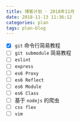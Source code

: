 ```yaml
---
title: 博客计划 · 2018年11月
date: 2018-11-13 11:36:12
categories: plan
tags: plan-blog
---
```


- [x] `git` 命令行简易教程
- [ ] `git submodule` 简易教程
- [ ] `eslint`
- [ ] `express`
- [ ] `es6 Proxy`
- [ ] `es6 Reflect`
- [ ] `es6 Module`
- [ ] `es6 Class`
- [ ] 基于 `nodejs` 的爬虫
- [ ] `css flex`
- [ ] `vim`
